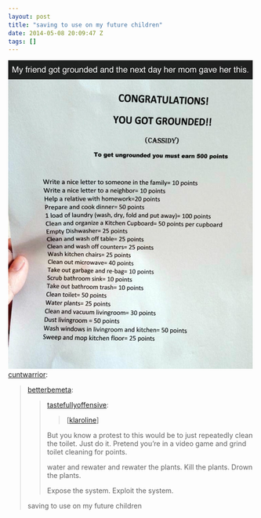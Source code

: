 ```yaml
---
layout: post
title: "saving to use on my future children"
date: 2014-05-08 20:09:47 Z
tags: []
---
```

![](/media/2014/05/85146774804.jpg)
[cuntwarrior](http://cuntwarrior.tumblr.com/post/84999107694/betterbemeta-tastefullyoffensive):

> [betterbemeta](http://betterbemeta.tumblr.com/post/84944685587/tastefullyoffensive-klaroline-but-you-know):
> 
> > [tastefullyoffensive](http://tumblr.tastefullyoffensive.com/post/84864198426/klaroline):
> > 
> > > \[[klaroline](http://www.reddit.com/user/Klaroline)\]
> > 
> > But you know a protest to this would be to just repeatedly clean the toilet. Just do it. Pretend you’re in a video game and grind toilet cleaning for points.
> > 
> > water and rewater and rewater the plants. Kill the plants. Drown the plants.
> > 
> > Expose the system. Exploit the system. 
> 
> saving to use on my future children
